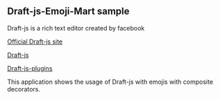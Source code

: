 ## Draft-js-Emoji-Mart sample

Draft-js is a rich text editor created by facebook

[Official Draft-js site](https://facebook.github.io/draft-js/)

[Draft-js](https://github.com/facebook/draft-js)

[Draft-js-plugins](https://github.com/draft-js-plugins/draft-js-plugins)

This application shows the usage of Draft-js with emojis  with composite decorators. 
